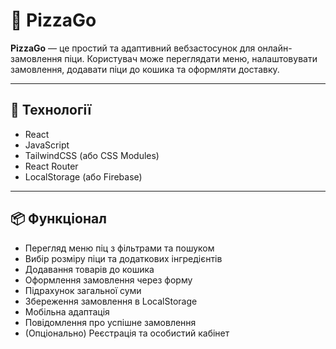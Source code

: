 # 🍕 PizzaGo

**PizzaGo** — це простий та адаптивний вебзастосунок для онлайн-замовлення піци. Користувач може переглядати меню, налаштовувати замовлення, додавати піци до кошика та оформляти доставку.

---

## 🔧 Технології

- React  
- JavaScript  
- TailwindCSS (або CSS Modules)  
- React Router  
- LocalStorage (або Firebase)  

---

## 📦 Функціонал

- Перегляд меню піц з фільтрами та пошуком  
- Вибір розміру піци та додаткових інгредієнтів  
- Додавання товарів до кошика  
- Оформлення замовлення через форму  
- Підрахунок загальної суми  
- Збереження замовлення в LocalStorage  
- Мобільна адаптація  
- Повідомлення про успішне замовлення  
- (Опціонально) Реєстрація та особистий кабінет  
